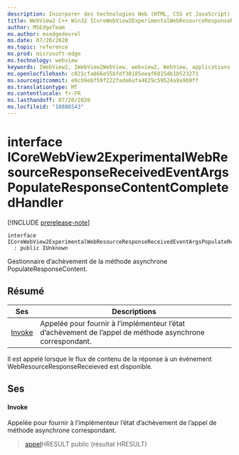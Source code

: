 ```yaml
---
description: Incorporer des technologies Web (HTML, CSS et JavaScript) dans vos applications natives avec le contrôle Microsoft Edge WebView2
title: WebView2 C++ Win32 ICoreWebView2ExperimentalWebResourceResponseReceivedEventArgsPopulateResponseContentCompletedHandler
author: MSEdgeTeam
ms.author: msedgedevrel
ms.date: 07/20/2020
ms.topic: reference
ms.prod: microsoft-edge
ms.technology: webview
keywords: IWebView2, IWebView2WebView, webview2, WebView, applications Win32, Win32, Edge, ICoreWebView2, ICoreWebView2Controller, contrôle de navigateur, html Edge, ICoreWebView2ExperimentalWebResourceResponseReceivedEventArgsPopulateResponseContentCompletedHandler
ms.openlocfilehash: c021cfa866e55bfdf30185eeaf6015db1b523271
ms.sourcegitcommit: e0cb9e6f59f222fade6afa4829c59524a9a9b9ff
ms.translationtype: MT
ms.contentlocale: fr-FR
ms.lasthandoff: 07/20/2020
ms.locfileid: "10886543"
---
```

# interface ICoreWebView2ExperimentalWebResourceResponseReceivedEventArgsPopulateResponseContentCompletedHandler 

[!INCLUDE [prerelease-note](../../includes/prerelease-note.md)]

```
interface ICoreWebView2ExperimentalWebResourceResponseReceivedEventArgsPopulateResponseContentCompletedHandler
  : public IUnknown
```

Gestionnaire d’achèvement de la méthode asynchrone PopulateResponseContent.

## Résumé

 Ses                        | Descriptions
--------------------------------|---------------------------------------------
[Invoke](#invoke) | Appelée pour fournir à l’implémenteur l’état d’achèvement de l’appel de méthode asynchrone correspondant.

Il est appelé lorsque le flux de contenu de la réponse à un événement WebResourceResponseReceieved est disponible.

## Ses

#### Invoke 

Appelée pour fournir à l’implémenteur l’état d’achèvement de l’appel de méthode asynchrone correspondant.

> [appel](#invoke)HRESULT public (résultat HRESULT)

